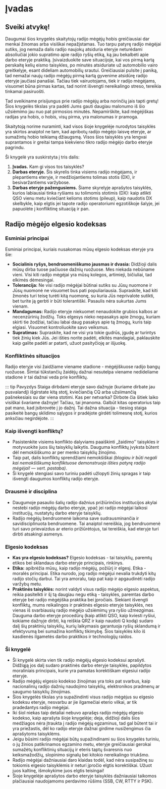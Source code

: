 # Įvadas

## Sveiki atvykę!

Daugumai šios knygelės skaitytojų radijo mėgėjų hobis greičiausiai dar menkai žinomas arba visiškai nepažįstamas. Tuo tarpu patyrę radijo mėgėjai sutiks, jog nemaža dalis radijo naujokų atsiduria eteryje neturėdami absoliučiai jokio supratimo apie radijo ryšių etiką, ką jau bekalbėti apie darbo eteryje praktiką. Įsivaizduokite save situacijoje, kai vos pirmą kartą perskaitę kelių eismo taisykles, po minutės atsiduriate už automobilio vairo greitkelyje, esant dideliam automobilių srautui. Greičiausiai pulsite į paniką, tad nemažai naujų radijo mėgėjų pirmą kartą gyvenime atsidūrę radijo eteryje jaučiasi panašiai. Tačiau tiek vairuotojams, tiek ir radijo mėgėjams, visuomet būna pirmas kartas, tad norint išvengti nereikalingo streso, tereikia tinkamai pasiruošti.

Tad sveikiname prisijungus prie radijo mėgėjų arba norinčių jais tapti gretų! Šios knygelės tikslas yra padėti Jums gauti daugiau malonumo iš šio užsiėmimo jau nuo pat pirmosios minutės. Nepamirškite, kad mėgėjiškas radijas yra hobis, o hobis, visų pirma, yra malonumas ir pramoga.

Skaitytoją norime nuraminti, kad visos šioje knygelėje nurodytos taisyklės yra skirtos anaiptol ne tam, kad apribotų radijo mėgėjo laisvę eteryje, ar sumažintų hobio teikiamą džiaugsmą. Visos šios taisyklės yra lengvai suprantamos ir greitai tampa kiekvieno tikro radijo mėgėjo darbo eteryje pagrindu.

Ši knygelė yra suskirstyta į tris dalis:

1.  **Įvadas.** Kam gi visos tos taisyklės?
2.  **Darbas eteryje.** Šis skyrelis tinka visiems radijo mėgėjams, ir plepantiems eteryje, ir medžiojantiems tolimas stotis (DX), ir besivaržantiems varžybose.
3.  **Darbas eteryje pažengusiems.** Šiame skyrelyje aprašytos taisyklės, kurios labiausiai tinka ryšiams su tolimomis stotimis (DX): kaip atlikti QSO vienu metu kviečiant kelioms stotims (pileup), kaip naudotis DX skelbykle, kaip elgtis jei tapote radijo operatoriumi egzotiškoje šalyje, jei papuolėte į konfliktinę situaciją ir pan.

## Radijo mėgėjo elgesio kodeksas

### Esminiai principai

Esminiai principai, kuriais nusakomas mūsų elgesio kodeksas eteryje yra šie:

- **Socialinis ryšys, bendruomeniškumo jausmas ir dvasia:** Didžioji dalis mūsų dirba tuose pačiuose dažnių ruožuose. Mes niekada nebūname vieni. Visi kiti radijo mėgėjai yra mūsų kolegos, artimieji, bičiuliai, tad elkimės dėmesingai.
- **Tolerancija:** Ne visi radijo mėgėjai būtinai sutiks su Jūsų nuomone ir Jūsų nuomonė ne visuomet bus pati populiariausia. Supraskite, kad kiti žmonės turi teisę turėti kitą nuomonę, su kuria Jūs neprivalote sutikti, bet turite ją gerbti ir būti tolerantiški. Pasaulis nėra sukurtas Jums vienam.
- **Mandagumas:** Radijo eteryje niekuomet nenaudokite grubios kalbos ar necenzūrinių žodžių. Toks elgesys nieko nepasakys apie žmogų, kuriam skirti tie žodžiai, tačiau labai daug pasakys apie tą žmogų, kuris taip elgiasi. Visuomet kontroliuokite savo veiksmus.
- **Supratimas:** Supraskite, kad ne visi yra tokie gudrūs, įgudę ar turintys tiek žinių kiek Jūs. Jei išties norite padėti, elkitės mandagiai, paklauskite kaip galite padėti ar patarti, užuot pasityčioję ar išjuokę.

### Konfliktinės situacijos

Radijo eteryje visi žaidžiame viename stadione - mėgėjiškuose radijo bangų ruožuose. Šimtai tūkstančių žaidėjų dažnai nesutelpa viename nedideliame stadione ir tai dažnai veda prie konfliktų.

::: tip Pavyzdys
Staiga dirbdami eteryje savo dažnyje (kuriame dirbate jau pusvalandį) išgirstate kitą stotį, kviečiančią CQ arba užsiimančią pašnekesiais su dar viena stotimi. Kas per netvarka? Dirbote čia šitiek laiko visiškai švariame dažnyje! Tačiau, tai įmanoma. Galbūt kitas operatorius taip pat mano, kad įsibrovėte į jo dažnį. Tai dažna situacija - tiesiog staiga pasikeitė bangų sklidimo sąlygos ir pradėjote girdėti tolimesnę stotį, kurios anksčiau negirdėjote.
:::

### Kaip išvengti konfliktų?

- Pasistenkite visiems konflikto dalyviams paaiškinti „žaidimo’’ taisykles ir motyvuokite juos šių taisyklių laikytis. Dauguma konfliktų įvyksta būtent dėl nemokšiškumo ar per menko taisyklių žinojimo.
- Taip pat, dalis konfliktų sprendžiami nemokšiškai _(blogiau ir būti negali kai nemokšiškumą konfliktuose demonstruoja išties patyrę radijo mėgėjai! — vert. pastaba)_.
- Ši knygelė stengiasi savo turiniu padėti užlopyti žinių spragas ir taip išvengti daugumos konfliktų radijo eteryje.

### Drausmė ir disciplina

- Daugumoje pasaulio šalių radijo dažnius prižiūrinčios institucijos akylai nestebi radijo mėgėjų darbo eteryje, ypač jei radijo mėgėjai laikosi institucijų, nustatytų darbo eteryje taisyklių.
- Radijo mėgėjų bendruomenė laikoma save sudrausminančia ir savidisciplinuota bendruomene. Tai anaiptol nereiškia, jog bendruomenė turi savo prievaizdus ar eterio prižiūrėtojus, tai tereiškia, kad eteryje turi dirbti atsakingi asmenys.

### Elgesio kodeksas

- **Kas yra elgesio kodeksas?** Elgesio kodeksas - tai taisyklių, paremtų etikos bei sklandaus darbo eteryje principais, rinkinys.
- **Etika:** apibrėžia mūsų, kaip radijo mėgėjų, požiūrį ir elgesį. Etika - moralės principai. Etika nurodo, jog radijo mėgėjui nevalia trukdyti kitų radijo stočių darbui. Tai yra amoralu, taip pat kaip ir apgaudinėti radijo varžybų metu.
- **Praktinės taisyklės:** norint valdyti visus radijo mėgėjo elgesio aspektus, reikia pasitelkti ir šį tą daugiau negu etiką - taisykles, paremtas darbo eteryje bei radijo mėgėjiška praktika bei įpročiais. Siekiant išvengti konfliktų, mums reikalingos ir praktinės elgesio eteryje taisyklės, nes vienas iš svarbiausių radijo mėgėjo užsiėmimų yra ryšio užmezgimas. Dauguma darbo eteryje procedūrų (kaip atlikti QSO, kaip kviesti ryšiui, kokiame dažnyje dirbti, ką reiškia QRZ ir kaip naudoti Q kodą) sudaro dalį šių praktinių taisyklių, kurių laikymasis garantuoja ryšių sklandumą ir efektyvumą bei sumažina konfliktų tikimybę. Šios taisyklės kilo iš kasdienės ilgametės darbo praktikos ir technologijų raidos.

### Ši knygelė

- Ši knygelė skirta vien tik radijo mėgėjų elgesio kodeksui aprašyti. Didžiąją jos dalį sudaro praktinės darbo eteryje taisyklės, papildytos moraliniais principais, kurie yra pamatas korektiškam elgesiui radijo eteryje.
- Radijo mėgėjų elgesio kodekso žinojimas yra toks pat svarbus, kaip nacionalinių radijo dažnių naudojimo taisyklių, elektronikos pradmenų ar saugumo taisyklių žinojimas.
- Šios knygelės tikslas yra supažindinti visus radijo mėgėjus su elgesio kodeksu eteryje, nesvarbu ar jie ilgamečiai eterio vilkai, ar tik pradedantys radijo mėgėjai.
- Iki šiol niekas taip detaliai nebuvo aprašęs radijo mėgėjų elgesio kodekso, kaip aprašyta šioje knygelėje; deja, didžioji dalis šios medžiagos nėra įtraukta į radijo mėgėjų egzaminus, tad gal būtent tai ir yra priežastis, dėl ko radijo eteryje dažnai girdime nusižengimus čia aprašytoms taisyklėms.
- Jeigu būsimi radijo mėgėjai būtų supažindinami su šios knygelės turiniu, o jų žinios patikrinamos egzamino metu, eteryje greičiausiai gerokai sumažėtų konfliktinių situacijų ir eteris taptų švaresnis nuo keiksmažodžių, slopinimo signalų bei kitokio nereikalingo triukšmo.
- Radijo mėgėjai dažniausiai daro klaidas todėl, kad nėra susipažinę su tokiomis elgesio taisyklėmis ir neturi įpročio elgtis korektiškai. Užuot juos kaltinę, išmokykime juos elgtis teisingai!
- Šioje knygelėje aprašytos darbo eteryje taisyklės dažniausiai taikomos plačiausiai naudojamoms perdavimo rūšims (SSB, CW, RTTY ir PSK).
